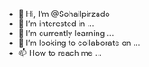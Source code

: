 - 👋 Hi, I’m @Sohailpirzado
- 👀 I’m interested in ...
- 🌱 I’m currently learning ...
- 💞️ I’m looking to collaborate on ...
- 📫 How to reach me ...

<!---
Sohailpirzado/Sohailpirzado is a ✨ special ✨ repository because its `README.md` (this file) appears on your GitHub profile.
You can click the Preview link to take a look at your changes.
--->
